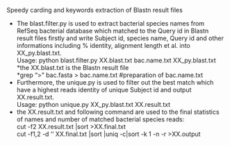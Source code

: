 
Speedy carding and keywords extraction of Blastn result files
* The blast.filter.py is used to extract bacterial species names from RefSeq bacterial database which matched to the Query id in Blastn result files firstly and write Subject id, species name, Query id and other informations including % identity, alignment length et al. into XX_py.blast.txt.\
Usage: python blast.filter.py XX.blast.txt bac.name.txt XX_py.blast.txt\
     *the XX.blast.txt is the Blastn result file\
     *grep “>” bac.fasta > bac.name.txt   #preparation of bac.name.txt
* Furthermore, the unique.py is used to filter out the best match which have a highest reads identity of unique Subject id and output XX.result.txt.\
Usage: python unique.py XX_py.blast.txt XX.result.txt
* the XX.result.txt and following command are used to the final statistics of names and number of matched bacterial species reads:\
  cut -f2 XX.result.txt |sort >XX.final.txt\
  cut -f1,2 -d ‘’ XX.final.txt |sort |uniq -c|sort -k 1 -n -r >XX.output





